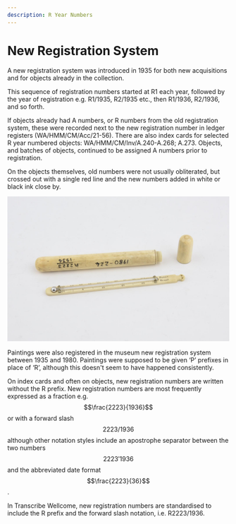```yaml
---
description: R Year Numbers
---
```


# New Registration System

A new registration system was introduced in 1935 for both new acquisitions and for objects already in the collection. 

This sequence of registration numbers started at R1 each year, followed by the year of registration e.g. R1/1935, R2/1935 etc., then R1/1936, R2/1936, and so forth. 

If objects already had A numbers, or R numbers from the old registration system, these were recorded next to the new registration number in ledger registers \(WA/HMM/CM/Acc/21-56\). There are also index cards for selected R year numbered objects: WA/HMM/CM/Inv/A.240-A.268; A.273. Objects, and batches of objects, continued to be assigned A numbers prior to registration.

On the objects themselves, old numbers were not usually obliterated, but crossed out with a single red line and the new numbers added in white or black ink close by. 

![R2223/1936 painted on an object now at the Science Museum](../../.gitbook/assets/large_smg00085391.jpg)

Paintings were also registered in the museum new registration system between 1935 and 1980. Paintings were supposed to be given ‘P’ prefixes in place of ‘R’, although this doesn't seem to have happened consistently.

On index cards and often on objects, new registration numbers are written without the R prefix. New registration numbers are most frequently expressed as a fraction e.g. $$\frac{2223}{1936}$$ or with a forward slash $$2223/1936$$although other notation styles include an apostrophe separator between the two numbers $$2223'1936$$and the abbreviated date format $$\frac{2223}{36}$$. 

In Transcribe Wellcome, new registration numbers are standardised to include the R prefix and the forward slash notation, i.e. R2223/1936.    


